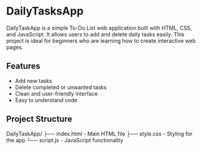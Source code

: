 # DailyTasksApp

DailyTaskApp is a simple To-Do List web application built with HTML, CSS, and JavaScript. It allows users to add and delete daily tasks easily. This project is ideal for beginners who are learning how to create interactive web pages.

## Features

- Add new tasks
- Delete completed or unwanted tasks
- Clean and user-friendly interface
- Easy to understand code

## Project Structure
DailyTaskApp/
├── index.html - Main HTML file
├── style.css - Styling for the app
└── script.js - JavaScript functionality
